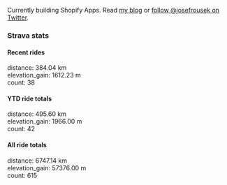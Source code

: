Currently building Shopify Apps. Read [my blog](https://blog.rousek.name/) or [follow @josefrousek on Twitter](https://twitter.com/josefrousek).

### Strava stats

<!-- strava_stats starts -->
#### Recent rides

distance: 384.04 km  
elevation_gain: 1612.23 m  
count: 38


#### YTD ride totals

distance: 495.60 km  
elevation_gain: 1966.00 m  
count: 42


#### All ride totals

distance: 6747.14 km  
elevation_gain: 57376.00 m  
count: 615


<!-- strava_stats ends -->